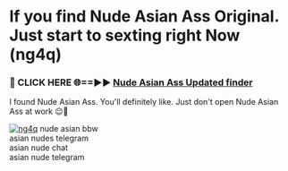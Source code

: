 # If you find Nude Asian Ass Original. Just start to sexting right Now (ng4q)

<h3>🔴 CLICK HERE 🌐==►► <a href="https://tinyurl.com/mtbk5fxa" rel="nofollow">Nude Asian Ass Updated finder</a></h3>

I found Nude Asian Ass. You'll definitely like. Just don't open Nude Asian Ass at work 😉💬

[![ng4q](https://i.imgur.com/Q8WKrnY.jpeg)](https://tinyurl.com/mtbk5fxa)
nude asian bbw<br>
asian nudes telegram<br>
asian nude chat<br>
asian nude telegram